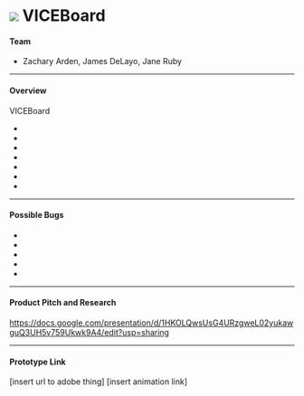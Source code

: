 # ![](https://ga-dash.s3.amazonaws.com/production/assets/logo-9f88ae6c9c3871690e33280fcf557f33.png) VICEBoard

#### Team

* Zachary Arden, James DeLayo, Jane Ruby

---

 #### Overview

VICEBoard

-
-
-
-
-
-
-

---

#### Possible Bugs

-
-
-
-
-

---

#### Product Pitch and Research

https://docs.google.com/presentation/d/1HKOLQwsUsG4URzgweL02yukawguQ3UH5v759Ukwk9A4/edit?usp=sharing

---

#### Prototype Link

[insert url to adobe thing]
[insert animation link]
